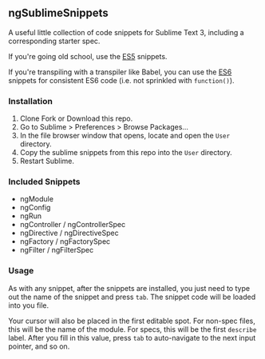 ## ngSublimeSnippets

A useful little collection of code snippets for Sublime Text 3, including a corresponding starter spec.

If you're going old school, use the [ES5](https://github.com/coblr/ngSublimeSnippets/tree/master/ES5) snippets.

If you're transpiling with a transpiler like Babel, you can use the [ES6](https://github.com/coblr/ngSublimeSnippets/tree/master/ES6) snippets for consistent ES6 code (i.e. not sprinkled with `function()`).

### Installation

 1. Clone Fork or Download this repo.
 2. Go to Sublime > Preferences > Browse Packages...
 3. In the file browser window that opens, locate and open the `User` directory.
 4. Copy the sublime snippets from this repo into the `User` directory.
 5. Restart Sublime.

### Included Snippets

 - ngModule
 - ngConfig
 - ngRun
 - ngController / ngControllerSpec
 - ngDirective / ngDirectiveSpec
 - ngFactory / ngFactorySpec
 - ngFilter / ngFilterSpec

### Usage

As with any snippet, after the snippets are installed, you just need to type out the name of the snippet and press `tab`. The snippet code will be loaded into you file.

Your cursor will also be placed in the first editable spot. For non-spec files, this will be the name of the module. For specs, this will be the first `describe` label. After you fill in this value, press `tab` to auto-navigate to the next input pointer, and so on.